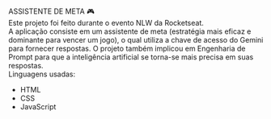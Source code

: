 ASSISTENTE DE META 🎮
<br>
Este projeto foi feito durante o evento NLW da Rocketseat.<br>
A aplicação consiste em um assistente de meta (estratégia mais eficaz e dominante para vencer um jogo), o qual utiliza a chave de acesso do Gemini para fornecer respostas. O projeto também implicou em Engenharia de Prompt para que a inteligência artificial se torna-se mais precisa em suas respostas.
<br>
Linguagens usadas:
- HTML
- CSS
- JavaScript <br>
